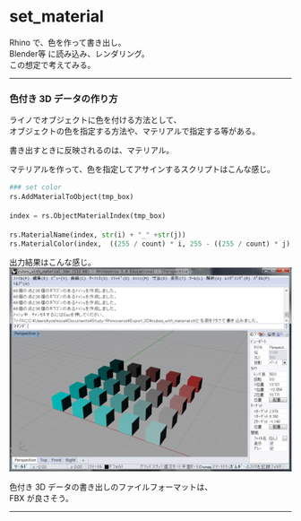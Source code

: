# set_material  


Rhino で、色を作って書き出し。  
Blender等 に読み込み、レンダリング。  
この想定で考えてみる。  


---  


###  色付き 3D データの作り方

ライノでオブジェクトに色を付ける方法として、  
オブジェクトの色を指定する方法や、マテリアルで指定する等がある。  

書き出すときに反映されるのは、マテリアル。  

マテリアルを作って、色を指定してアサインするスクリプトはこんな感じ。  
```python
### set color
rs.AddMaterialToObject(tmp_box)

index = rs.ObjectMaterialIndex(tmp_box)

rs.MaterialName(index, str(i) + "_" +str(j))
rs.MaterialColor(index,  ((255 / count) * i, 255 - ((255 / count) * j), 255 - ((255 / count) * j)))

```

出力結果はこんな感じ。  
![result](set_material.png)  


色付き 3D データの書き出しのファイルフォーマットは、  
FBX が良さそう。  


---  